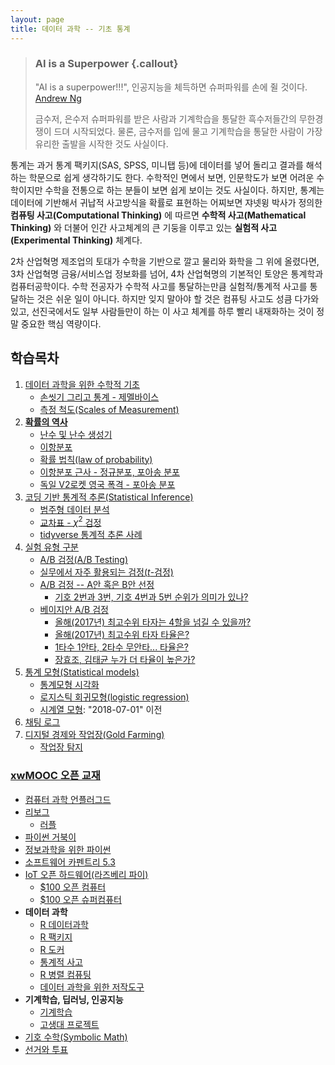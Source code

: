 ```yaml
---
layout: page
title: 데이터 과학 -- 기초 통계
---
```


> ### AI is a Superpower {.callout}
>
> "AI is a superpower!!!", 인공지능을 체득하면 슈퍼파워를 손에 쥘 것이다. [Andrew Ng](https://twitter.com/andrewyng/status/728986380638916609)
>
> 금수저, 은수저 슈퍼파워를 받은 사람과 기계학습을 통달한 흑수저들간의 무한경쟁이 드뎌 시작되었다. 물론, 
> 금수저를 입에 물고 기계학습을 통달한 사람이 가장 유리한 출발을 시작한 것도 사실이다.

통계는 과거 통계 팩키지(SAS, SPSS, 미니탭 등)에 데이터를 넣어 돌리고 결과를 해석하는 학문으로 쉽게 생각하기도 한다. 
수학적인 면에서 보면, 인문학도가 보면 어려운 수학이지만 수학을 전통으로 하는 분들이 보면 쉽게 보이는 것도 사실이다. 
하지만, 통계는 데이터에 기반해서 귀납적 사고방식을 확률로 표현하는 어찌보면 쟈넷윙 박사가 정의한 **컴퓨팅 사고(Computational Thinking)** 에 따르면 
 **수학적 사고(Mathematical Thinking)** 와 더불어 인간 사고체계의 큰 기둥을 이루고 있는 **실험적 사고(Experimental Thinking)** 체계다. 

2차 산업혁명 제조업의 토대가 수학을 기반으로 깔고 물리와 화학을 그 위에 올렸다면, 3차 산업혁명 금융/서비스업 정보화를 넘어,
4차 산업혁명의 기본적인 토양은 통계학과 컴퓨터공학이다. 수학 전공자가 수학적 사고를 통달하는만큼 실험적/통계적 사고를 통달하는 것은 쉬운 일이 아니다. 
하지만 잊지 말아야 할 것은 컴퓨팅 사고도 성큼 다가와 있고, 선진국에서도 일부 사람들만이 하는 이 사고 체계를 하루 빨리 내재화하는 것이 정말 
중요한 핵심 역량이다.


## 학습목차 

1. [데이터 과학을 위한 수학적 기초](math-for-data-science.html)
    - [손씻기 그리고 통계 - 제멜바이스](stat-hand-washing.html)
    - [측정 척도(Scales of Measurement)](stat-measurement.html)
1. **[확률의 역사](https://statkclee.github.io/r-algorithm/r-history-of-probability.html)**
    - [난수 및 난수 생성기](stat-random-number-generator.html)
    - [이항분포](stat-binomial.html)
    - [확률 법칙(law of probability)](stat-law-of-probability.html)
    - [이항분포 근사 - 정규분포, 포아송 분포](stat-approx-normal-poisson.html)
    - [독일 V2로켓 영국 폭격 - 포아송 분포](stat-flying-bomb-poisson.html)    
1. [코딩 기반 통계적 추론(Statistical Inference)](stat-inference.html)    
    - [범주형 데이터 분석](stat-categorical-data.html)
    - [교차표 - $\chi^2$ 검정](stat-categorical-data-chisquared.html)
    - [tidyverse 통계적 추론 사례](stat-tidyverse-inference.html)
1. [실험 유형 구분](stat-coursera-doe.html)
    + [A/B 검정(A/B Testing)](stat-ab-testing.html)
    + [실무에서 자주 활용되는 검정($t$-검정)](stat-testing.html)
    + [A/B 검정 -- A안 혹은 B안 선정](ab-testing-in-practice.html)
        + [기호 2번과 3번, 기호 4번과 5번 순위가 의미가 있나?](ab-testing-presidential-election.html)
    + [베이지안 A/B 검정](bayesian-ab-testing-in-practice.html)
        + [올해(2017년) 최고수위 타자는 4할을 넘길 수 있을까?](bayesian-best-hitter-2017.html)
        + [올해(2017년) 최고수위 타자 타율은?](bayesian-best-hitter-ci.html)
        + [1타수 1안타, 2타수 무안타... 타율은?](bayesian-empirical-bayes.html)
        + [장효조, 김태균 누가 더 타율이 높은가?](bayesian-ab-testing.html)    
1. [통계 모형(Statistical models)](stat-modeling.html)
    - [통계모형 시각화](stat-model-visualization.html) 
    - [로지스틱 회귀모형(logistic regression)](stat-logistic-regression.html) 
    - [시계열 모형](https://statkclee.github.io/finance/): "2018-07-01" 이전 
1. [채팅 로그](stat-chatting-log.html)
1. [디지털 경제와 작업장(Gold Farming)](stat-gold-farming.html)
    * [작업장 탐지](stat-gold-farming-detection.html)

### [xwMOOC 오픈 교재](https://statkclee.github.io/xwMOOC/)

- [컴퓨터 과학 언플러그드](http://unplugged.xwmooc.org)  
- [리보그](http://reeborg.xwmooc.org)  
     - [러플](http://rur-ple.xwmooc.org)  
- [파이썬 거북이](http://swcarpentry.github.io/python-novice-turtles/index-kr.html)  
- [정보과학을 위한 파이썬](http://python.xwmooc.org)  
- [소프트웨어 카펜트리 5.3](http://swcarpentry.xwmooc.org)
- [IoT 오픈 하드웨어(라즈베리 파이)](http://raspberry-pi.xwmooc.org/)
    - [$100 오픈 컴퓨터](http://computer.xwmooc.org/)   
    - [$100 오픈 슈퍼컴퓨터](http://computers.xwmooc.org/)
- **데이터 과학**
    - [R 데이터과학](http://data-science.xwmooc.org/)
    - [R 팩키지](http://r-pkgs.xwmooc.org/)
    - [R 도커](http://statkclee.github.io/r-docker/)
    - [통계적 사고](http://think-stat.xwmooc.org/)
    - [R 병렬 컴퓨팅](http://parallel.xwmooc.org/)    
    - [데이터 과학을 위한 저작도구](https://statkclee.github.io/ds-authoring/)
- **기계학습, 딥러닝, 인공지능**
    - [기계학습](http://statkclee.github.io/ml)
    - [고생대 프로젝트](http://statkclee.github.io/trilobite)
- [기호 수학(Symbolic Math)](http://sympy.xwmooc.org/)
- [선거와 투표](http://politics.xwmooc.org/)

